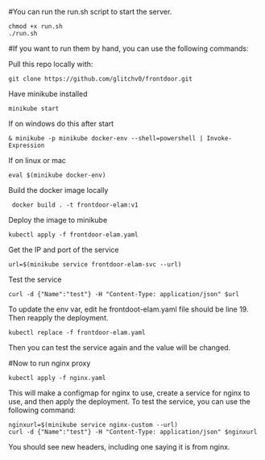 #You can run the run.sh script to start the server.
```
chmod +x run.sh
./run.sh
```

#If you want to run them by hand, you can use the following commands:

Pull this repo locally with:
```
git clone https://github.com/glitchv0/frontdoor.git
```

Have minikube installed
```
minikube start
```

If on windows do this after start
```
& minikube -p minikube docker-env --shell=powershell | Invoke-Expression
```

If on linux or mac
```
eval $(minikube docker-env) 
```

Build the docker image locally
```
 docker build . -t frontdoor-elam:v1
 ```

 Deploy the image to minikube
 ```
 kubectl apply -f frontdoor-elam.yaml
 ```

 Get the IP and port of the service
 ```
 url=$(minikube service frontdoor-elam-svc --url)
 ```

 Test the service
 ```
curl -d {"Name":"test"} -H "Content-Type: application/json" $url
 ```

 To update the env var, edit he frontdoot-elam.yaml file should be line 19.  Then reapply the deployment.
 ```
kubectl replace -f frontdoor-elam.yaml
```

Then you can test the service again and the value will be changed.

#Now to run nginx proxy
```
kubectl apply -f nginx.yaml
```

This will make a configmap for nginx to use, create a service for nginx to use, and then apply the deployment.  To test the service, you can use the following command:
```
nginxurl=$(minikube service nginx-custom --url)
curl -d {"Name":"test"} -H "Content-Type: application/json" $nginxurl
```

You should see new headers, including one saying it is from nginx.
